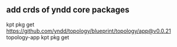

## add crds of yndd core packages

kpt pkg get https://github.com/yndd/topology/blueprint/topology/app@v0.0.21 topology-app kpt pkg get
